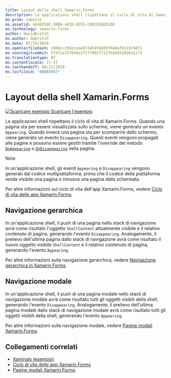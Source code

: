 ```yaml
---
title: Layout della shell Xamarin.Forms
description: Le applicazioni shell rispettano il ciclo di vita di Xamarin.Forms. Quando una pagina sta per essere visualizzata sullo schermo, viene generato un evento Appearing. Quando invece una pagina sta per scomparire dallo schermo, viene generato un evento Disappearing.
ms.prod: xamarin
ms.assetid: 4E4EE50E-3BB4-441D-8355-CD9CD26ED1D0
ms.technology: xamarin-forms
author: davidbritch
ms.author: dabritch
ms.date: 07/25/2019
ms.openlocfilehash: c008cc29d2ceae073459766597040af653329d71
ms.sourcegitcommit: 5f972a757030a1f17f99177127b4b853816a1173
ms.translationtype: HT
ms.contentlocale: it-IT
ms.lasthandoff: 08/21/2019
ms.locfileid: "69893957"
---
```

# <a name="xamarinforms-shell-lifecycle"></a>Layout della shell Xamarin.Forms

[![Scaricare esempio](~/media/shared/download.png) Scaricare l'esempio](https://github.com/xamarin/xamarin-forms-samples/tree/master/UserInterface/Xaminals/)

Le applicazioni shell rispettano il ciclo di vita di Xamarin.Forms. Quando una pagina sta per essere visualizzata sullo schermo, viene generato un evento `Appearing`. Quando invece una pagina sta per scomparire dallo schermo, viene generato un evento `Disappearing`. Questi eventi vengono propagati alle pagine e possono essere gestiti tramite l'override del metodo [`OnAppearing`](xref:Xamarin.Forms.Page.OnAppearing) o [`OnDisappearing`](xref:Xamarin.Forms.Page.OnDisappearing) nella pagina.

> [!NOTE]
> In un'applicazione shell, gli eventi `Appearing` e `Disappearing` vengono generati dal codice multipiattaforma, prima che il codice della piattaforma renda visibile una pagina o rimuova una pagina dalla schermata.

Per altre informazioni sul ciclo di vita dell'app Xamarin.Forms, vedere [Ciclo di vita delle app Xamarin.Forms](~/xamarin-forms/app-fundamentals/app-lifecycle.md).

## <a name="hierarchical-navigation"></a>Navigazione gerarchica

In un'applicazione shell, il push di una pagina nello stack di navigazione avrà come risultato l'oggetto `ShellContent` attualmente visibile e il relativo contenuto di pagina, generando l'evento `Disappearing`. Analogamente, il prelievo dell'ultima pagina dallo stack di navigazione avrà come risultato il nuovo oggetto visibile `ShellContent` e il relativo contenuto di pagina, generando l'evento `Appearing`.

Per altre informazioni sulla navigazione gerarchica, vedere [Navigazione gerarchica in Xamarin.Forms](~/xamarin-forms/app-fundamentals/navigation/hierarchical.md).

## <a name="modal-navigation"></a>Navigazione modale

In un'applicazione shell, il push di una pagina modale nello stack di navigazione modale avrà come risultato tutti gli oggetti visibili della shell, generando l'evento `Disappearing`. Analogamente, il prelievo dell'ultima pagina modale dallo stack di navigazione modale avrà come risultato tutti gli oggetti visibili della shell, generando l'evento `Appearing`.

Per altre informazioni sulla navigazione modale, vedere [Pagine modali Xamarin.Forms](~/xamarin-forms/app-fundamentals/navigation/modal.md).

## <a name="related-links"></a>Collegamenti correlati

- [Xaminals (esempio)](https://github.com/xamarin/xamarin-forms-samples/tree/master/UserInterface/Xaminals/)
- [Ciclo di vita delle app Xamarin.Forms](~/xamarin-forms/app-fundamentals/app-lifecycle.md)
- [Pagine modali Xamarin.Forms](~/xamarin-forms/app-fundamentals/navigation/modal.md)
